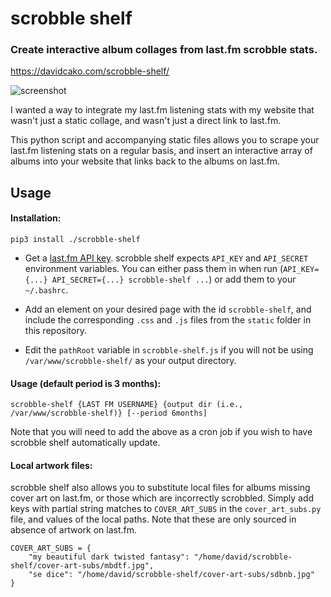 # scrobble shelf

### Create interactive album collages from last.fm scrobble stats.  

https://davidcako.com/scrobble-shelf/

![screenshot](https://i.imgur.com/ZiDEiB8.jpg)

I wanted a way to integrate my last.fm listening stats with my website that wasn't just a static collage, and wasn't just a direct link to last.fm.

This python script and accompanying static files allows you to scrape your last.fm listening stats on a regular basis, and insert an interactive array of albums into your website that links back to the albums on last.fm.

## Usage

#### Installation:

```
pip3 install ./scrobble-shelf
```

- Get a [last.fm API key](https://www.last.fm/api).  scrobble shelf expects `API_KEY` and `API_SECRET` environment variables.  You can either pass them in when run (`API_KEY={...} API_SECRET={...} scrobble-shelf ...`) or add them to your `~/.bashrc`.

- Add an element on your desired page with the id `scrobble-shelf`, and include the corresponding `.css` and `.js` files from the `static` folder in this repository.

- Edit the `pathRoot` variable in `scrobble-shelf.js` if you will not be using `/var/www/scrobble-shelf/` as your output directory.


#### Usage (default period is 3 months):

```
scrobble-shelf {LAST FM USERNAME} {output dir (i.e., /var/www/scrobble-shelf)} [--period 6months]
```

Note that you will need to add the above as a cron job if you wish to have scrobble shelf automatically update.

#### Local artwork files:

scrobble shelf also allows you to substitute local files for albums missing cover art on last.fm, or those which are incorrectly scrobbled.  Simply add keys with partial string matches to `COVER_ART_SUBS` in the `cover_art_subs.py` file, and values of the local paths.  Note that these are only sourced in absence of artwork on last.fm.

```
COVER_ART_SUBS = {
    "my beautiful dark twisted fantasy": "/home/david/scrobble-shelf/cover-art-subs/mbdtf.jpg",
    "se dice": "/home/david/scrobble-shelf/cover-art-subs/sdbnb.jpg"
}
```
